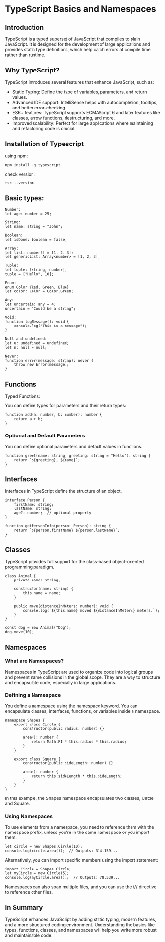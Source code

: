 # TypeScript Basics and Namespaces

## Introduction

TypeScript is a typed superset of JavaScript that compiles to plain JavaScript. It is designed for the development of large applications and provides static type definitions, which help catch errors at compile time rather than runtime.

## Why TypeScript?

TypeScript introduces several features that enhance JavaScript, such as:

- Static Typing: Define the type of variables, parameters, and return values.
- Advanced IDE support: IntelliSense helps with autocompletion, tooltips, and better error-checking.
- ES6+ features: TypeScript supports ECMAScript 6 and later features like classes, arrow functions, destructuring, and more.
- Improved scalability: Perfect for large applications where maintaining and refactoring code is crucial.

## Installation of Typescript

using npm:

```
npm install -g typescript

```

check version:

```
tsc --version
```

## Basic types:

```
Number:
let age: number = 25;

String:
let name: string = "John";

Boolean:
let isDone: boolean = false;

Array:
let list: number[] = [1, 2, 3];
let genericList: Array<number> = [1, 2, 3];

Tuple:
let tuple: [string, number];
tuple = ["Hello", 10];

Enum:
enum Color {Red, Green, Blue}
let color: Color = Color.Green;

Any:
let uncertain: any = 4;
uncertain = "Could be a string";

Void:
function logMessage(): void {
    console.log("This is a message");
}

Null and undefined:
let u: undefined = undefined;
let n: null = null;

Never:
function error(message: string): never {
    throw new Error(message);
}

```

## Functions

Typed Functions:

You can define types for parameters and their return types:

```
function add(a: number, b: number): number {
    return a + b;
}
```

### Optional and Default Parameters

You can define optional parameters and default values in functions.

```
function greet(name: string, greeting: string = "Hello"): string {
    return `${greeting}, ${name}`;
}
```

## Interfaces

Interfaces in TypeScript define the structure of an object.

```
interface Person {
    firstName: string;
    lastName: string;
    age?: number;  // optional property
}

function getPersonInfo(person: Person): string {
    return `${person.firstName} ${person.lastName}`;
}

```

## Classes

TypeScript provides full support for the class-based object-oriented programming paradigm.

```
class Animal {
    private name: string;

    constructor(name: string) {
        this.name = name;
    }

    public move(distanceInMeters: number): void {
        console.log(`${this.name} moved ${distanceInMeters} meters.`);
    }
}

const dog = new Animal("Dog");
dog.move(10);
```

## Namespaces

### What are Namespaces?

Namespaces in TypeScript are used to organize code into logical groups and prevent name collisions in the global scope. They are a way to structure and encapsulate code, especially in large applications.

### Defining a Namespace

You define a namespace using the namespace keyword. You can encapsulate classes, interfaces, functions, or variables inside a namespace.

```
namespace Shapes {
    export class Circle {
        constructor(public radius: number) {}

        area(): number {
            return Math.PI * this.radius * this.radius;
        }
    }

    export class Square {
        constructor(public sideLength: number) {}

        area(): number {
            return this.sideLength * this.sideLength;
        }
    }
}
```

In this example, the Shapes namespace encapsulates two classes, Circle and Square.

### Using Namespaces

To use elements from a namespace, you need to reference them with the namespace prefix, unless you're in the same namespace or you import them.

```
let circle = new Shapes.Circle(10);
console.log(circle.area());  // Outputs: 314.159...
```

Alternatively, you can import specific members using the import statement:

```
import Circle = Shapes.Circle;
let myCircle = new Circle(5);
console.log(myCircle.area());  // Outputs: 78.539...
```

Namespaces can also span multiple files, and you can use the /// <reference path="..."/> directive to reference other files.

## In Summary
TypeScript enhances JavaScript by adding static typing, modern features, and a more structured coding environment. Understanding the basics like types, functions, classes, and namespaces will help you write more robust and maintainable code.